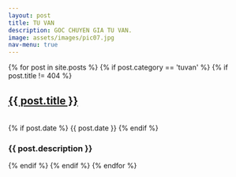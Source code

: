 ```yaml
---
layout: post
title: TU VAN
description: GOC CHUYEN GIA TU VAN.
image: assets/images/pic07.jpg
nav-menu: true
---
```


<!-- All post -->

<div class="inner">
{% for post in site.posts %}
{% if post.category == 'tuvan' %}
{% if post.title != 404 %}
	<p>
	<a href="{{site.baseurl}}{{post.url}}" class="portfolio-box">
		<h2>{{ post.title }}</h2>
	</a>
	<!-- {% if post.image %}<span class="image main"><img src="{{ site.baseurl }}/{{ post.image }}" alt="" /></span>{% endif %} -->
	<br>{% if post.date %} {{ post.date }} {% endif %}
	<br><h3>{{ post.description }}</h3>
	</p>
{% endif %}
{% endif %}
{% endfor %}
</div>
